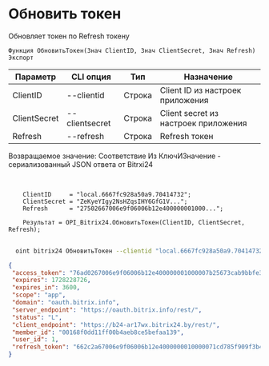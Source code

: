 ﻿---
sidebar_position: 3
---

# Обновить токен
 Обновляет токен по Refresh токену



`Функция ОбновитьТокен(Знач ClientID, Знач ClientSecret, Знач Refresh) Экспорт`

  | Параметр | CLI опция | Тип | Назначение |
  |-|-|-|-|
  | ClientID | --clientid | Строка | Client ID из настроек приложения |
  | ClientSecret | --clientsecret | Строка | Client secret из настроек приложения |
  | Refresh | --refresh | Строка | Refresh токен |

  
  Возвращаемое значение:   Соответствие Из КлючИЗначение - сериализованный JSON ответа от Bitrxi24

<br/>




```bsl title="Пример кода"
    ClientID     = "local.6667fc928a50a9.70414732";
    ClientSecret = "ZeKyeYIgy2NsHZqsIHY6GfG1V...";
    Refresh      = "27502667006e9f06006b12e400000001000...";

    Результат = OPI_Bitrix24.ОбновитьТокен(ClientID, ClientSecret, Refresh);
```



```sh title="Пример команды CLI"
    
  oint bitrix24 ОбновитьТокен --clientid "local.6667fc928a50a9.70414732" --clientsecret "ZeKyeYIgy2NsHZqsIHY6GfG1V..." --refresh "a95e9b66006e9f06006b12e400000001000..."

```

```json title="Результат"
{
 "access_token": "76ad0267006e9f06006b12e400000001000007b25673cab9bbfe352545eeb9a0d9a9fe",
 "expires": 1728228726,
 "expires_in": 3600,
 "scope": "app",
 "domain": "oauth.bitrix.info",
 "server_endpoint": "https://oauth.bitrix.info/rest/",
 "status": "L",
 "client_endpoint": "https://b24-ar17wx.bitrix24.by/rest/",
 "member_id": "00168f0dd11ff00b4aeb8ce5befaa139",
 "user_id": 1,
 "refresh_token": "662c2a67006e9f06006b12e4000000010000071cd785f909f3b42f34644d62f3f9ae6d"
}
```
